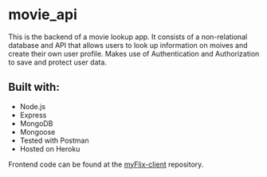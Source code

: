 # movie_api

This is the backend of a movie lookup app. 
It consists of a non-relational database and API that allows users to look up information on moives and create their own user profile.
Makes use of Authentication and Authorization to save and protect user data.

## Built with:

* Node.js
* Express
* MongoDB
* Mongoose
* Tested with Postman
* Hosted on Heroku

Frontend code can be found at the [myFlix-client](https://github.com/mrumiker/myFlix-client) repository.
